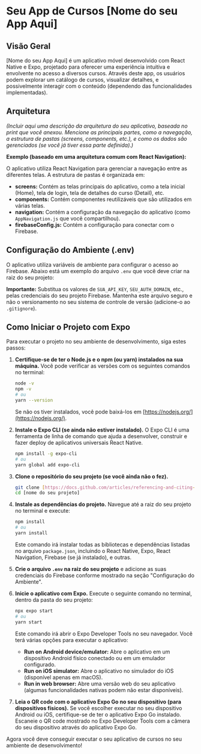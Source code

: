 # Seu App de Cursos [Nome do seu App Aqui]

## Visão Geral

[Nome do seu App Aqui] é um aplicativo móvel desenvolvido com React Native e Expo, projetado para oferecer uma experiência intuitiva e envolvente no acesso a diversos cursos. Através deste app, os usuários podem explorar um catálogo de cursos, visualizar detalhes, e possivelmente interagir com o conteúdo (dependendo das funcionalidades implementadas).

## Arquitetura

_(Incluir aqui uma descrição da arquitetura do seu aplicativo, baseada no print que você anexou. Mencione as principais partes, como a navegação, a estrutura de pastas (screens, components, etc.), e como os dados são gerenciados (se você já tiver essa parte definida).)_

**Exemplo (baseado em uma arquitetura comum com React Navigation):**

O aplicativo utiliza React Navigation para gerenciar a navegação entre as diferentes telas. A estrutura de pastas é organizada em:

* **screens:** Contém as telas principais do aplicativo, como a tela inicial (Home), tela de login, tela de detalhes do curso (Detail), etc.
* **components:** Contém componentes reutilizáveis que são utilizados em várias telas.
* **navigation:** Contém a configuração da navegação do aplicativo (como `AppNavigation.js` que você compartilhou).
* **firebaseConfig.js:** Contém a configuração para conectar com o Firebase.

## Configuração do Ambiente (.env)

O aplicativo utiliza variáveis de ambiente para configurar o acesso ao Firebase. Abaixo está um exemplo do arquivo `.env` que você deve criar na raiz do seu projeto:

**Importante:** Substitua os valores de `SUA_API_KEY`, `SEU_AUTH_DOMAIN`, etc., pelas credenciais do seu projeto Firebase. Mantenha este arquivo seguro e não o versionamento no seu sistema de controle de versão (adicione-o ao `.gitignore`).

## Como Iniciar o Projeto com Expo

Para executar o projeto no seu ambiente de desenvolvimento, siga estes passos:

1.  **Certifique-se de ter o Node.js e o npm (ou yarn) instalados na sua máquina.** Você pode verificar as versões com os seguintes comandos no terminal:
    ```bash
    node -v
    npm -v
    # ou
    yarn --version
    ```
    Se não os tiver instalados, você pode baixá-los em [https://nodejs.org/](https://nodejs.org/).

2.  **Instale o Expo CLI (se ainda não estiver instalado).** O Expo CLI é uma ferramenta de linha de comando que ajuda a desenvolver, construir e fazer deploy de aplicativos universais React Native.
    ```bash
    npm install -g expo-cli
    # ou
    yarn global add expo-cli
    ```

3.  **Clone o repositório do seu projeto (se você ainda não o fez).**
    ```bash
    git clone [https://docs.github.com/articles/referencing-and-citing-content](https://docs.github.com/articles/referencing-and-citing-content)
    cd [nome do seu projeto]
    ```

4.  **Instale as dependências do projeto.** Navegue até a raiz do seu projeto no terminal e execute:
    ```bash
    npm install
    # ou
    yarn install
    ```
    Este comando irá instalar todas as bibliotecas e dependências listadas no arquivo `package.json`, incluindo o React Native, Expo, React Navigation, Firebase (se já instalado), e outras.

5.  **Crie o arquivo `.env` na raiz do seu projeto** e adicione as suas credenciais do Firebase conforme mostrado na seção "Configuração do Ambiente".

6.  **Inicie o aplicativo com Expo.** Execute o seguinte comando no terminal, dentro da pasta do seu projeto:
    ```bash
    npx expo start
    # ou
    yarn start
    ```
    Este comando irá abrir o Expo Developer Tools no seu navegador. Você terá várias opções para executar o aplicativo:
    * **Run on Android device/emulator:** Abre o aplicativo em um dispositivo Android físico conectado ou em um emulador configurado.
    * **Run on iOS simulator:** Abre o aplicativo no simulador do iOS (disponível apenas em macOS).
    * **Run in web browser:** Abre uma versão web do seu aplicativo (algumas funcionalidades nativas podem não estar disponíveis).

7.  **Leia o QR code com o aplicativo Expo Go no seu dispositivo (para dispositivos físicos).** Se você escolher executar no seu dispositivo Android ou iOS, certifique-se de ter o aplicativo Expo Go instalado. Escaneie o QR code mostrado no Expo Developer Tools com a câmera do seu dispositivo através do aplicativo Expo Go.

Agora você deve conseguir executar o seu aplicativo de cursos no seu ambiente de desenvolvimento!


